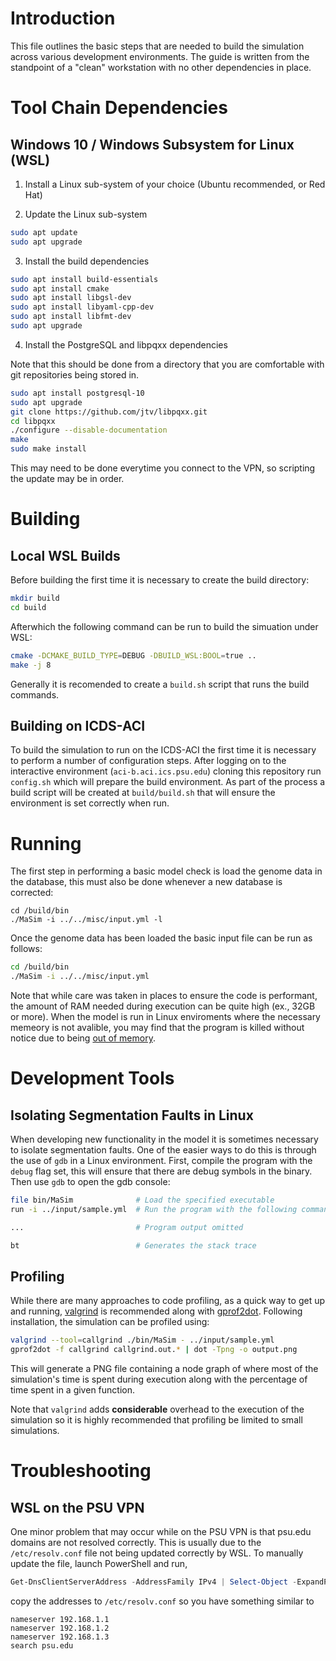 # Introduction

This file outlines the basic steps that are needed to build the simulation across various development environments. The guide is written from the standpoint of a "clean" workstation with no other dependencies in place.

# Tool Chain Dependencies

## Windows 10 / Windows Subsystem for Linux (WSL)
1. Install a Linux sub-system of your choice (Ubuntu recommended, or Red Hat)

2. Update the Linux sub-system
```bash
sudo apt update
sudo apt upgrade
```

3. Install the build dependencies
```bash
sudo apt install build-essentials
sudo apt install cmake
sudo apt install libgsl-dev
sudo apt install libyaml-cpp-dev
sudo apt install libfmt-dev
sudo apt upgrade
```

4. Install the PostgreSQL and libpqxx dependencies

Note that this should be done from a directory that you are comfortable with git repositories being stored in.
```bash
sudo apt install postgresql-10
sudo apt upgrade
git clone https://github.com/jtv/libpqxx.git
cd libpqxx
./configure --disable-documentation
make
sudo make install
```

This may need to be done everytime you connect to the VPN, so scripting the update may be in order.

# Building

## Local WSL Builds

Before building the first time it is necessary to create the build directory:

```bash
mkdir build
cd build
```

Afterwhich the following command can be run to build the simuation under WSL:

```bash
cmake -DCMAKE_BUILD_TYPE=DEBUG -DBUILD_WSL:BOOL=true ..
make -j 8
```

Generally it is recomended to create a `build.sh` script that runs the build commands.

## Building on ICDS-ACI
To build the simulation to run on the ICDS-ACI the first time it is necessary to perform a number of configuration steps. After logging on to the interactive environment (`aci-b.aci.ics.psu.edu`) cloning this repository run `config.sh` which will prepare the build environment. As part of the process a build script will be created at `build/build.sh` that will ensure the environment is set correctly when run. 

# Running
The first step in performing a basic model check is load the genome data in the database, this must also be done whenever a new database is corrected:

```base
cd /build/bin
./MaSim -i ../../misc/input.yml -l
```

Once the genome data has been loaded the basic input file can be run as follows:

```bash
cd /build/bin
./MaSim -i ../../misc/input.yml
```

Note that while care was taken in places to ensure the code is performant, the amount of RAM needed during execution can be quite high (ex., 32GB or more). When the model is run in Linux enviroments where the necessary memeory is not avalible, you may find that the program is killed without notice due to being [out of memory](https://linux-mm.org/OOM_Killer).

# Development Tools

## Isolating Segmentation Faults in Linux
When developing new functionality in the model it is sometimes necessary to isolate segmentation faults. One of the easier ways to do this is through the use of `gdb` in a Linux environment. First, compile the program with the `debug` flag set, this will ensure that there are debug symbols in the binary. Then use `gdb` to open the gdb console:

```bash
file bin/MaSim              # Load the specified executable
run -i ../input/sample.yml  # Run the program with the following command line parameters

...                         # Program output omitted

bt                          # Generates the stack trace
```

## Profiling
While there are many approaches to code profiling, as a quick way to get up and running, [valgrind](http://www.valgrind.org/) is recommended along with [gprof2dot](https://github.com/jrfonseca/gprof2dot). Following installation, the simulation can be profiled using:

```bash
valgrind --tool=callgrind ./bin/MaSim - ../input/sample.yml
gprof2dot -f callgrind callgrind.out.* | dot -Tpng -o output.png
```

This will generate a PNG file containing a node graph of where most of the simulation's time is spent during execution along with the percentage of time spent in a given function. 

Note that `valgrind` adds **considerable** overhead to the execution of the simulation so it is highly recommended that profiling be limited to small simulations. 

# Troubleshooting

## WSL on the PSU VPN
One minor problem that may occur while on the PSU VPN is that psu.edu domains are not resolved correctly. This is usually due to the `/etc/resolv.conf` file not being updated correctly by WSL. To manually update the file, launch PowerShell and run,

```PowerShell
Get-DnsClientServerAddress -AddressFamily IPv4 | Select-Object -ExpandPropert ServerAddresses
```

copy the addresses to `/etc/resolv.conf` so you have something similar to 

```
nameserver 192.168.1.1
nameserver 192.168.1.2
nameserver 192.168.1.3
search psu.edu
```
